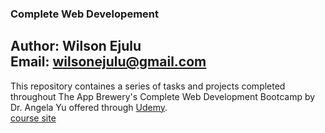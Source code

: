 ### Complete Web Developement 
Author: Wilson Ejulu  
Email: <wilsonejulu@gmail.com>  
---
This repository containes a series of tasks and projects completed throughout The App Brewery's Complete Web Development Bootcamp by Dr. Angela Yu offered through [Udemy](https://www.udemy.com/course/the-complete-web-development-bootcamp/?). 
<br>
[course site](https://appbrewery.com/p/the-complete-web-development-course)
